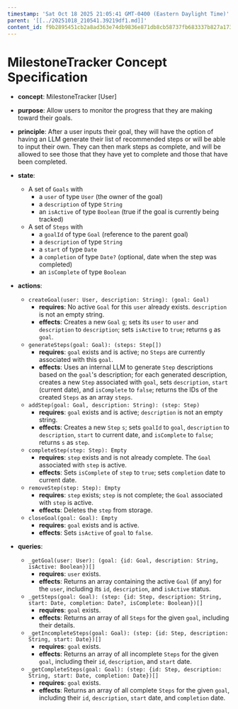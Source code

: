 ```yaml
---
timestamp: 'Sat Oct 18 2025 21:05:41 GMT-0400 (Eastern Daylight Time)'
parent: '[[../20251018_210541.39219df1.md]]'
content_id: f9b2895451cb2a8ad363e74db9836e871db8cb58737fb683337b827a173faa56
---
```


# MilestoneTracker Concept Specification

* **concept**: MilestoneTracker \[User]

* **purpose**: Allow users to monitor the progress that they are making toward their goals.

* **principle**: After a user inputs their goal, they will have the option of having an LLM generate their list of recommended steps or will be able to input their own. They can then mark steps as complete, and will be allowed to see those that they have yet to complete and those that have been completed.

* **state**:
  * A set of `Goals` with
    * a `user` of type `User` (the owner of the goal)
    * a `description` of type `String`
    * an `isActive` of type `Boolean` (true if the goal is currently being tracked)
  * A set of `Steps` with
    * a `goalId` of type `Goal` (reference to the parent goal)
    * a `description` of type `String`
    * a `start` of type `Date`
    * a `completion` of type `Date?` (optional, date when the step was completed)
    * an `isComplete` of type `Boolean`

* **actions**:
  * `createGoal(user: User, description: String): (goal: Goal)`
    * **requires**: No active `Goal` for this `user` already exists. `description` is not an empty string.
    * **effects**: Creates a new `Goal` `g`; sets its `user` to `user` and `description` to `description`; sets `isActive` to `true`; returns `g` as `goal`.
  * `generateSteps(goal: Goal): (steps: Step[])`
    * **requires**: `goal` exists and is active; no `Steps` are currently associated with this `goal`.
    * **effects**: Uses an internal LLM to generate `Step` descriptions based on the `goal`'s description; for each generated description, creates a new `Step` associated with `goal`, sets `description`, `start` (current date), and `isComplete` to `false`; returns the IDs of the created `Steps` as an array `steps`.
  * `addStep(goal: Goal, description: String): (step: Step)`
    * **requires**: `goal` exists and is active; `description` is not an empty string.
    * **effects**: Creates a new `Step` `s`; sets `goalId` to `goal`, `description` to `description`, `start` to current date, and `isComplete` to `false`; returns `s` as `step`.
  * `completeStep(step: Step): Empty`
    * **requires**: `step` exists and is not already complete. The `Goal` associated with `step` is active.
    * **effects**: Sets `isComplete` of `step` to `true`; sets `completion` date to current date.
  * `removeStep(step: Step): Empty`
    * **requires**: `step` exists; `step` is not complete; the `Goal` associated with `step` is active.
    * **effects**: Deletes the `step` from storage.
  * `closeGoal(goal: Goal): Empty`
    * **requires**: `goal` exists and is active.
    * **effects**: Sets `isActive` of `goal` to `false`.

* **queries**:
  * `_getGoal(user: User): (goal: {id: Goal, description: String, isActive: Boolean})[]`
    * **requires**: `user` exists.
    * **effects**: Returns an array containing the active `Goal` (if any) for the `user`, including its `id`, `description`, and `isActive` status.
  * `_getSteps(goal: Goal): (step: {id: Step, description: String, start: Date, completion: Date?, isComplete: Boolean})[]`
    * **requires**: `goal` exists.
    * **effects**: Returns an array of all `Steps` for the given `goal`, including their details.
  * `_getIncompleteSteps(goal: Goal): (step: {id: Step, description: String, start: Date})[]`
    * **requires**: `goal` exists.
    * **effects**: Returns an array of all incomplete `Steps` for the given `goal`, including their `id`, `description`, and `start` date.
  * `_getCompleteSteps(goal: Goal): (step: {id: Step, description: String, start: Date, completion: Date})[]`
    * **requires**: `goal` exists.
    * **effects**: Returns an array of all complete `Steps` for the given `goal`, including their `id`, `description`, `start` date, and `completion` date.
